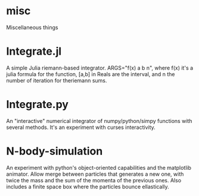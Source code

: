 # misc
Miscellaneous things

# Integrate.jl
A simple Julia riemann-based integrator.
ARGS="f(x) a b n", where f(x) it's a julia formula for the function, [a,b] in Reals are the interval, and n the number of iteration for theriemann sums.

# Integrate.py
An "interactive" numerical integrator of numpy/python/simpy functions with several methods. It's an experiment with curses interactivity.

# N-body-simulation
An experiment with python's object-oriented capabilities and the matplotlib animator.
Allow merge between particles that generates a new one, with twice the mass and the sum of the momenta of the previous ones.
Also includes a finite space box where the particles bounce ellastically.
